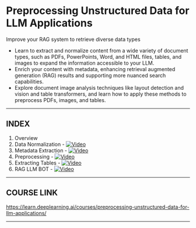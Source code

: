 # Preprocessing Unstructured Data for LLM Applications

Improve your RAG system to retrieve diverse data types

- Learn to extract and normalize content from a wide variety of document types, such as PDFs, PowerPoints, Word, and HTML files, tables, and images to expand the information accessible to your LLM.
- Enrich your content with metadata, enhancing retrieval augmented generation (RAG) results and supporting more nuanced search capabilities.
- Explore document image analysis techniques like layout detection and vision and table transformers, and learn how to apply these methods to preprocess PDFs, images, and tables.

---

## INDEX

1. Overview
2. Data Normalization - [![Video](https://img.youtube.com/vi/H0_tQ6NdXNw/0.jpg)](https://youtu.be/H0_tQ6NdXNw)
3. Metadata Extraction - [![Video](https://img.youtube.com/vi/m2gK5unZpuQ/0.jpg)](https://youtu.be/m2gK5unZpuQ)
4. Preprocessing - [![Video](https://img.youtube.com/vi/IWhP5lvY_oc/0.jpg)](https://youtu.be/IWhP5lvY_oc)
5. Extracting Tables - [![Video](https://img.youtube.com/vi/NjQeS8Zu6yg/0.jpg)](https://youtu.be/NjQeS8Zu6yg)
6. RAG LLM BOT - [![Video](https://img.youtube.com/vi/FfYKswKpG3U/0.jpg)](https://youtu.be/FfYKswKpG3U)

---

## COURSE LINK

<https://learn.deeplearning.ai/courses/preprocessing-unstructured-data-for-llm-applications/>

---
